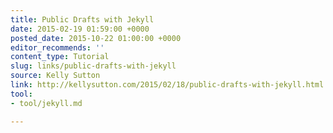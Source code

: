 ```yaml
---
title: Public Drafts with Jekyll
date: 2015-02-19 01:59:00 +0000
posted_date: 2015-10-22 01:00:00 +0000
editor_recommends: ''
content_type: Tutorial
slug: links/public-drafts-with-jekyll
source: Kelly Sutton
link: http://kellysutton.com/2015/02/18/public-drafts-with-jekyll.html
tool:
- tool/jekyll.md

---
```

